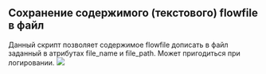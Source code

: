 ﻿## Сохранение содержимого (текстового) flowfile в файл
Данный скрипт позволяет содержимое flowfile дописать в файл заданный в атрибутах file_name и file_path.
Может пригодиться при логировании. 
![](https://github.com/vomikan/nifi-scripts/blob/main/Files/flowfile_to_file_uppend/nifi_sample.png?raw=true)
